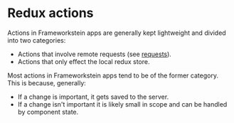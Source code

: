 
# Redux actions


Actions in Frameworkstein apps are generally kept lightweight and divided into two categories:

- Actions that involve remote requests (see [requests](frontend/requests)).
- Actions that only effect the local redux store.

Most actions in Frameworkstein apps tend to be of the former category. This is because, generally:
- If a change is important, it gets saved to the server.
- If a change isn't important it is likely small in scope and can be handled by component state.

